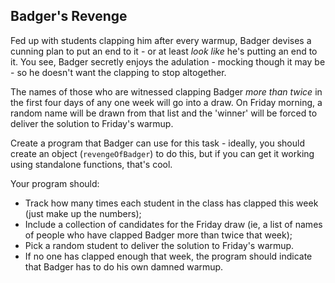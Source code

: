 ## Badger's Revenge

Fed up with students clapping him after every warmup, Badger devises a cunning plan to put an end to it - or at least _look like_ he's putting an end to it. You see, Badger secretly enjoys the adulation - mocking though it may be - so he doesn't want the clapping to stop altogether.

The names of those who are witnessed clapping Badger _more than twice_ in the first four days of any one week will go into a draw. On Friday morning, a random name will be drawn from that list and the 'winner' will be forced to deliver the solution to Friday's warmup.

Create a program that Badger can use for this task - ideally, you should create an object (`revengeOfBadger`) to do this, but if you can get it working using standalone functions, that's cool.

Your program should:

- Track how many times each student in the class has clapped this week (just make up the numbers);
- Include a collection of candidates for the Friday draw (ie, a list of names of people who have clapped Badger more than twice that week);
- Pick a random student to deliver the solution to Friday's warmup.
- If no one has clapped enough that week, the program should indicate that Badger has to do his own damned warmup.

